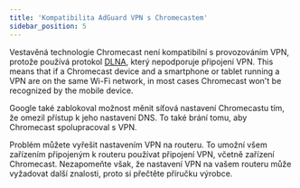 ```yaml
---
title: 'Kompatibilita AdGuard VPN s Chromecastem'
sidebar_position: 5
---
```


Vestavěná technologie Chromecast není kompatibilní s provozováním VPN, protože používá protokol [DLNA](https://en.wikipedia.org/wiki/Digital_Living_Network_Alliance), který nepodporuje připojení VPN. This means that if a Chromecast device and a smartphone or tablet running a VPN are on the same Wi-Fi network, in most cases Chromecast won't be recognized by the mobile device.

Google také zablokoval možnost měnit síťová nastavení Chromecastu tím, že omezil přístup k jeho nastavení DNS. To také brání tomu, aby Chromecast spolupracoval s VPN.

Problém můžete vyřešit nastavením VPN na routeru. To umožní všem zařízením připojeným k routeru používat připojení VPN, včetně zařízení Chromecast. Nezapomeňte však, že nastavení VPN na vašem routeru může vyžadovat další znalosti, proto si přečtěte příručku výrobce.
